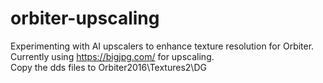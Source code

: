 # orbiter-upscaling     
Experimenting with AI upscalers to enhance texture resolution for Orbiter. Currently using https://bigjpg.com/ for upscaling.    
Copy the dds files to Orbiter2016\Textures2\DG
